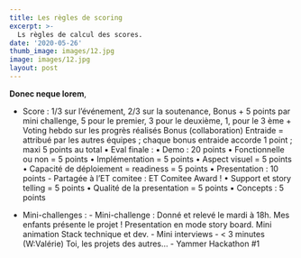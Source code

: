 ```yaml
---
title: Les règles de scoring
excerpt: >-
  Ls règles de calcul des scores.
date: '2020-05-26'
thumb_image: images/12.jpg
image: images/12.jpg
layout: post
---
```


**Donec neque lorem**,

- Score : 1/3 sur l’événement, 2/3 sur la soutenance, Bonus
		+ 5 points par mini challenge, 5 pour le premier, 3 pour le deuxième, 1, pour le 3 ème
		+ Voting hebdo sur les progrès réalisés
		Bonus (collaboration)
              	Entraide = attribué par les autres équipes ; chaque bonus entraide accorde 1 point ; maxi 5 points au total
	▪	Eval finale :
	▪	Demo : 20 points
	•	Fonctionnelle ou non = 5 points
	•	Implémentation = 5 points
	•	Aspect visuel = 5 points
	•	Capacité de déploiement = readiness = 5 points
	▪	Presentation : 10 points - Partagée à l’ET comitee : ET Comitee Award !
 	•	Support et story telling = 5 points
	•	Qualité de la presentation = 5 points
	▪	Concepts : 5 points


- Mini-challenges : - Mini-challenge : Donné et relevé le mardi à 18h.
				Mes enfants présente le projet !
				Presentation en mode story board. Mini animation
				Stack technique et dev.
			    - Mini interviews - < 3 minutes (W:Valérie)
					Toi, les projets des autres…
			    - Yammer Hackathon #1